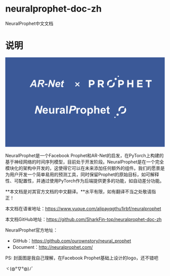 # neuralprophet-doc-zh
NeuralProphet中文文档

# 说明

![logo](logo.png)



NeuralProphet是一个Facebook Prophet和AR-Net的启发，在PyTorch上构建的基于神经网络的时间序列模型，目前处于开发阶段。NeuralProphet是在一个完全模块化的架构中开发的，这使得它可以在未来添加任何额外的组件。我们的愿景是为用户开发一个简单易用的预测工具，同时保留Prophet的原始目标，如可解释性、可配置性，并通过使用PyTorch作为后端提供更多的功能，如自动差分功能。



**本文档是对其官方文档的中文翻译。**水平有限，如有翻译不当之处敬请指正！

本文档在语雀地址：https://www.yuque.com/alipayqgthu1irbf/neuralprophet

本文档GitHub地址：https://github.com/SharkFin-top/neuralprophet-doc-zh





NeuralProphet官方地址：

- GitHub：https://github.com/ourownstory/neural_prophet
- Document：http://neuralprophet.com/



PS: 封面图是我自己理解，在Facebook Prophet基础上设计的logo，还不错吧

ヾ(◍°∇°◍)ﾉﾞ
